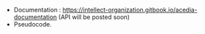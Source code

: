 

- Documentation : https://intellect-organization.gitbook.io/acedia-documentation (API will be posted soon)
- Pseudocode.
  

